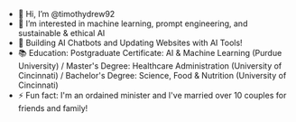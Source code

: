- 👋 Hi, I’m @timothydrew92
- 👀 I’m interested in machine learning, prompt engineering, and sustainable & ethical AI 
- 🌱 Building AI Chatbots and Updating Websites with AI Tools!
- 📚 Education: Postgraduate Certificate: AI & Machine Learning (Purdue University) / Master's Degree: Healthcare Administration (University of Cincinnati) / Bachelor's Degree: Science, Food & Nutrition (University of Cincinnati)
- ⚡ Fun fact: I'm an ordained minister and I've married over 10 couples for friends and family! 

<!---
timothydrew92/timothydrew92 is a ✨ special ✨ repository because its `README.md` (this file) appears on your GitHub profile.
You can click the Preview link to take a look at your changes.
--->
